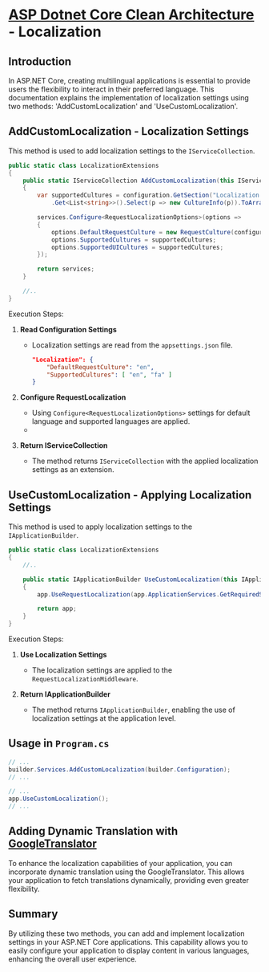 # [ASP Dotnet Core Clean Architecture](../README.md) - Localization

## Introduction

In ASP.NET Core, creating multilingual applications is essential to provide users the flexibility to interact in their preferred language. This documentation explains the implementation of localization settings using two methods: 'AddCustomLocalization' and 'UseCustomLocalization'.

## AddCustomLocalization - Localization Settings

This method is used to add localization settings to the `IServiceCollection`.

```c#
public static class LocalizationExtensions
{
    public static IServiceCollection AddCustomLocalization(this IServiceCollection services, IConfiguration configuration)
    {
        var supportedCultures = configuration.GetSection("Localization:SupportedCultures")
            .Get<List<string>>().Select(p => new CultureInfo(p)).ToArray();

        services.Configure<RequestLocalizationOptions>(options =>
        {
            options.DefaultRequestCulture = new RequestCulture(configuration["Localization:DefaultRequestCulture"]);
            options.SupportedCultures = supportedCultures;
            options.SupportedUICultures = supportedCultures;
        });

        return services;
    }

    //..
}
```

Execution Steps:

1. **Read Configuration Settings**

   - Localization settings are read from the `appsettings.json` file.
     ```json
     "Localization": {
         "DefaultRequestCulture": "en",
         "SupportedCultures": [ "en", "fa" ]
     }
     ```

2. **Configure RequestLocalization**
   - Using `Configure<RequestLocalizationOptions>` settings for default language and supported languages are applied.
   - 
3. **Return IServiceCollection**
   - The method returns `IServiceCollection` with the applied localization settings as an extension.

## UseCustomLocalization - Applying Localization Settings

This method is used to apply localization settings to the `IApplicationBuilder`.

```c#
public static class LocalizationExtensions
{
    //..

    public static IApplicationBuilder UseCustomLocalization(this IApplicationBuilder app)
    {
        app.UseRequestLocalization(app.ApplicationServices.GetRequiredService<IOptions<RequestLocalizationOptions>>().Value);

        return app;
    }
}
```

Execution Steps:

1. **Use Localization Settings**

   - The localization settings are applied to the `RequestLocalizationMiddleware`.

2. **Return IApplicationBuilder**
   - The method returns `IApplicationBuilder`, enabling the use of localization settings at the application level.

## Usage in `Program.cs`

```c#
// ...
builder.Services.AddCustomLocalization(builder.Configuration);
// ...

// ...
app.UseCustomLocalization();
// ...
```

## Adding Dynamic Translation with [GoogleTranslator](./Localization.GoogleTranslator.md)
To enhance the localization capabilities of your application, you can incorporate dynamic translation using the GoogleTranslator. This allows your application to fetch translations dynamically, providing even greater flexibility.

## Summary

By utilizing these two methods, you can add and implement localization settings in your ASP.NET Core applications. This capability allows you to easily configure your application to display content in various languages, enhancing the overall user experience.
